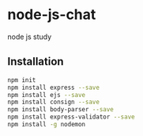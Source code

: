 # node-js-chat

node js study

## Installation
```bash
npm init
npm install express --save
npm install ejs --save
npm install consign --save
npm install body-parser --save
npm install express-validator --save
npm install -g nodemon
```
